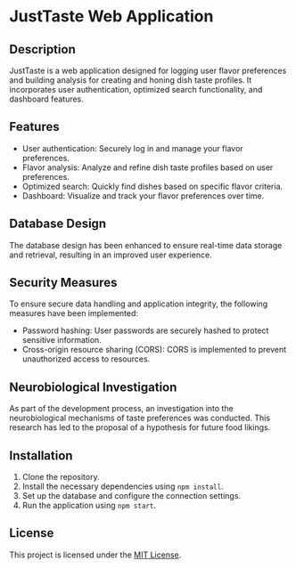 # JustTaste Web Application

## Description
JustTaste is a web application designed for logging user flavor preferences and building analysis for creating and honing dish taste profiles. It incorporates user authentication, optimized search functionality, and dashboard features.

## Features
- User authentication: Securely log in and manage your flavor preferences.
- Flavor analysis: Analyze and refine dish taste profiles based on user preferences.
- Optimized search: Quickly find dishes based on specific flavor criteria.
- Dashboard: Visualize and track your flavor preferences over time.

## Database Design
The database design has been enhanced to ensure real-time data storage and retrieval, resulting in an improved user experience.

## Security Measures
To ensure secure data handling and application integrity, the following measures have been implemented:
- Password hashing: User passwords are securely hashed to protect sensitive information.
- Cross-origin resource sharing (CORS): CORS is implemented to prevent unauthorized access to resources.

## Neurobiological Investigation
As part of the development process, an investigation into the neurobiological mechanisms of taste preferences was conducted. This research has led to the proposal of a hypothesis for future food likings.

## Installation
1. Clone the repository.
2. Install the necessary dependencies using `npm install`.
3. Set up the database and configure the connection settings.
4. Run the application using `npm start`.

## License
This project is licensed under the [MIT License](LICENSE).


